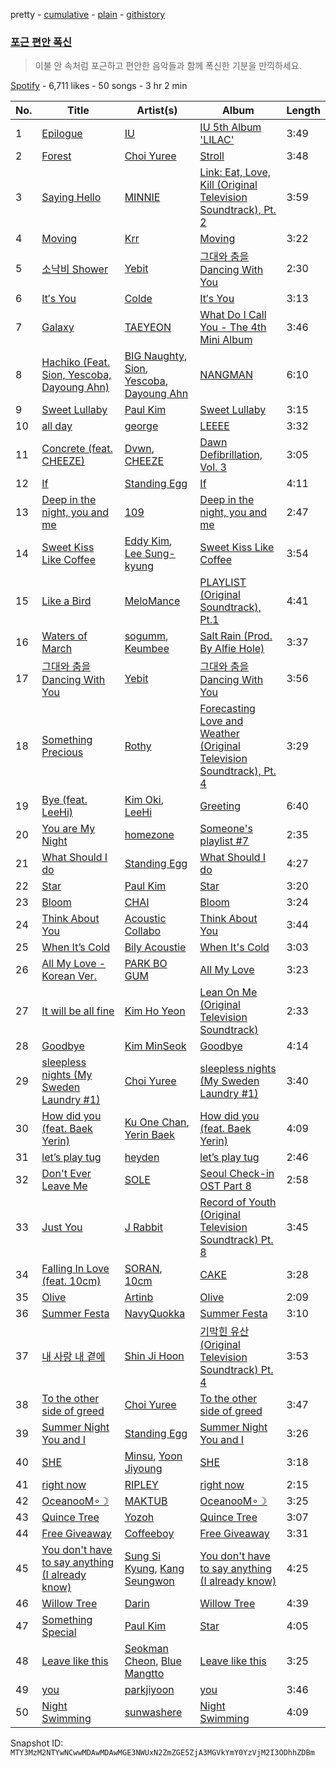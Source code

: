 pretty - [cumulative](/playlists/cumulative/37i9dQZF1DWSvk1AxYsbvo.md) - [plain](/playlists/plain/37i9dQZF1DWSvk1AxYsbvo) - [githistory](https://github.githistory.xyz/mackorone/spotify-playlist-archive/blob/main/playlists/plain/37i9dQZF1DWSvk1AxYsbvo)

### [포근 편안 폭신](https://open.spotify.com/playlist/37i9dQZF1DWSvk1AxYsbvo)

> 이불 안 속처럼 포근하고 편안한 음악들과 함께 폭신한 기분을 만끽하세요.

[Spotify](https://open.spotify.com/user/spotify) - 6,711 likes - 50 songs - 3 hr 2 min

| No. | Title | Artist(s) | Album | Length |
|---|---|---|---|---|
| 1 | [Epilogue](https://open.spotify.com/track/6rcwrRWKyjaFyUL8b8GlIJ) | [IU](https://open.spotify.com/artist/3HqSLMAZ3g3d5poNaI7GOU) | [IU 5th Album 'LILAC'](https://open.spotify.com/album/01dPJcwyht77brL4JQiR8R) | 3:49 |
| 2 | [Forest](https://open.spotify.com/track/33xRp6ZX1DKraRFHR9ZDck) | [Choi Yuree](https://open.spotify.com/artist/6qvVoPGEqNCyYSjYCgfV1v) | [Stroll](https://open.spotify.com/album/2zTRBl0d9LGCNwuwlf63Wx) | 3:48 |
| 3 | [Saying Hello](https://open.spotify.com/track/0iLX5STkl07zjT4sO8dadX) | [MINNIE](https://open.spotify.com/artist/2pHkxVNynHBwQHhGaoBIXX) | [Link: Eat, Love, Kill \(Original Television Soundtrack\), Pt\. 2](https://open.spotify.com/album/6lkiYHR4LUv13f0yuXSf2D) | 3:59 |
| 4 | [Moving](https://open.spotify.com/track/4jzNb4SziJCRL7K7dVimn7) | [Krr](https://open.spotify.com/artist/2wCEpu2tMAildqH0BrJNT7) | [Moving](https://open.spotify.com/album/0T2md2tJWwA35Wl2EFHbiH) | 3:22 |
| 5 | [소낙비 Shower](https://open.spotify.com/track/1AOTFHFtluLFWL5WreWLZd) | [Yebit](https://open.spotify.com/artist/7zdCvtTQdMCj37CuQxkyQf) | [그대와 춤을 Dancing With You](https://open.spotify.com/album/6W2egczeuLFSymhQYu0m0R) | 2:30 |
| 6 | [It′s You](https://open.spotify.com/track/23PyDwW8pLgDsjpyFdjYgj) | [Colde](https://open.spotify.com/artist/3VQDqjQ4wJyw8PzpGdlZpB) | [It′s You](https://open.spotify.com/album/5wPEtP41dY7dqF3GcLBlfC) | 3:13 |
| 7 | [Galaxy](https://open.spotify.com/track/41O17Xo25mbbvay3AOHC8C) | [TAEYEON](https://open.spotify.com/artist/3qNVuliS40BLgXGxhdBdqu) | [What Do I Call You \- The 4th Mini Album](https://open.spotify.com/album/70XJeDlFe1LmZo1lyFKyq3) | 3:46 |
| 8 | [Hachiko \(Feat\. Sion, Yescoba, Dayoung Ahn\)](https://open.spotify.com/track/4MrCH9VqTyEKmeXQ7m6Geh) | [BIG Naughty](https://open.spotify.com/artist/7cEaNXXTHx3LokbjUUyHal), [Sion](https://open.spotify.com/artist/2dEBKqLtvdFTnPcwpWEw0r), [Yescoba](https://open.spotify.com/artist/5FifK2T7KEKatsWO6WxkS6), [Dayoung Ahn](https://open.spotify.com/artist/1NkurDnX4s44yi7n57Mooz) | [NANGMAN](https://open.spotify.com/album/2hBJR1SQ4cGDjGTCY6eV8m) | 6:10 |
| 9 | [Sweet Lullaby](https://open.spotify.com/track/1NHf1Nuumrgje7lmuM2QVY) | [Paul Kim](https://open.spotify.com/artist/4qRXrzUmdy3p33lgvJEzdv) | [Sweet Lullaby](https://open.spotify.com/album/65RzyhETVL6M4MmdMRcM5X) | 3:15 |
| 10 | [all day](https://open.spotify.com/track/5yOTx1AhzdCpOLUHqdCpAW) | [george](https://open.spotify.com/artist/2pRZp2WxvnWWiSPcSSYkNV) | [LEEEE](https://open.spotify.com/album/3WeWXeKbF9dj2qZOSBoh1f) | 3:32 |
| 11 | [Concrete \(feat\. CHEEZE\)](https://open.spotify.com/track/1lQGsABYCrdPuzzdrgkeoS) | [Dvwn](https://open.spotify.com/artist/6WWUJGBY4ETAE22tRmgJ8b), [CHEEZE](https://open.spotify.com/artist/6NdzNrBP8Jbhzp6h7yojht) | [Dawn Defibrillation, Vol\. 3](https://open.spotify.com/album/2xcQMwlQVpYtz52pzpLEJI) | 3:05 |
| 12 | [If](https://open.spotify.com/track/3go56fUuNPhwvZifMuTnpJ) | [Standing Egg](https://open.spotify.com/artist/6a3Mfrn2XBR1DfPg1QGa1d) | [If](https://open.spotify.com/album/5M7zOeOjBLJDQaSkDotiH5) | 4:11 |
| 13 | [Deep in the night, you and me](https://open.spotify.com/track/0ytGKS7VQwOeviYgqjwgUY) | [109](https://open.spotify.com/artist/1M2Yug6EvJTlraF6ewM9Oh) | [Deep in the night, you and me](https://open.spotify.com/album/2HmxJAWEQLr6g2IIZ8DnXQ) | 2:47 |
| 14 | [Sweet Kiss Like Coffee](https://open.spotify.com/track/2M0c6RddlHFOHPKwxfqMlW) | [Eddy Kim](https://open.spotify.com/artist/1sVSMPPNMMSZ7cQNfbvMOe), [Lee Sung\-kyung](https://open.spotify.com/artist/71GtNPltMLFyPOXCfZf0TF) | [Sweet Kiss Like Coffee](https://open.spotify.com/album/2UShff7ibk9SW5BuaMsXE5) | 3:54 |
| 15 | [Like a Bird](https://open.spotify.com/track/7qNGHALgM8RPLQDGVt6rok) | [MeloMance](https://open.spotify.com/artist/6k4r73Wq8nhkCDoUsECL1e) | [PLAYLIST \(Original Soundtrack\), Pt.1](https://open.spotify.com/album/1jXIHAXoA7oz18tsTh4jw4) | 4:41 |
| 16 | [Waters of March](https://open.spotify.com/track/6ZAdaChu9ukRHdWARdTWIS) | [sogumm](https://open.spotify.com/artist/50x9jHrP6wy9fo3jK5pNqS), [Keumbee](https://open.spotify.com/artist/1NwyafFmvijU7E9b1PjgQm) | [Salt Rain \(Prod\. By Alfie Hole\)](https://open.spotify.com/album/2PQIXQNasV6iN55iAMNccn) | 3:37 |
| 17 | [그대와 춤을 Dancing With You](https://open.spotify.com/track/3EVhjxPooIaS3AzpIejqVz) | [Yebit](https://open.spotify.com/artist/7zdCvtTQdMCj37CuQxkyQf) | [그대와 춤을 Dancing With You](https://open.spotify.com/album/6W2egczeuLFSymhQYu0m0R) | 3:56 |
| 18 | [Something Precious](https://open.spotify.com/track/7yoqiaAawHktS5Gao5rzLO) | [Rothy](https://open.spotify.com/artist/0jUn8CXobOt0IixyR72una) | [Forecasting Love and Weather \(Original Television Soundtrack\), Pt\. 4](https://open.spotify.com/album/5wEeXyJVwgTvVis9XPOs7Q) | 3:29 |
| 19 | [Bye \(feat\. LeeHi\)](https://open.spotify.com/track/4DnMtsF3UfkGys5DwjU3BH) | [Kim Oki](https://open.spotify.com/artist/1Z8Khxem5wcnSoH3WpwMbF), [LeeHi](https://open.spotify.com/artist/7cVZApDoQZpS447nHTsNqu) | [Greeting](https://open.spotify.com/album/3nsi8ersP7BvMbA7Qrh5m6) | 6:40 |
| 20 | [You are My Night](https://open.spotify.com/track/3PJBhDdXm8Ew3zAx6zmWnZ) | [homezone](https://open.spotify.com/artist/31hDouD40df6TsqnZZpNAK) | [Someone's playlist \#7](https://open.spotify.com/album/0Su2ElnouXgBIHYvbDr7em) | 2:35 |
| 21 | [What Should I do](https://open.spotify.com/track/4ARhTCA10vYH49DceecURl) | [Standing Egg](https://open.spotify.com/artist/6a3Mfrn2XBR1DfPg1QGa1d) | [What Should I do](https://open.spotify.com/album/4uJHtqDoEdNtRYxCmLMURt) | 4:27 |
| 22 | [Star](https://open.spotify.com/track/7GGTWjlLnoDIm9DMY9I9cI) | [Paul Kim](https://open.spotify.com/artist/4qRXrzUmdy3p33lgvJEzdv) | [Star](https://open.spotify.com/album/2ZEpVzbFGcMGBXuYRdYVE7) | 3:20 |
| 23 | [Bloom](https://open.spotify.com/track/7IElhPx2i4MjnVgzOZVqrB) | [CHAI](https://open.spotify.com/artist/0zNxCxEjUGAsb6ygZd27fC) | [Bloom](https://open.spotify.com/album/1IXM5QxiYDAd4BwCUxOg95) | 3:24 |
| 24 | [Think About You](https://open.spotify.com/track/0cjBJptR0O4Y0ESQoXXzFH) | [Acoustic Collabo](https://open.spotify.com/artist/0rMd7FdvwwxKrFEsQ1hC7G) | [Think About You](https://open.spotify.com/album/2NunoRHmbtwi6dJ98e0qAp) | 3:44 |
| 25 | [When It’s Cold](https://open.spotify.com/track/1d4rYg3JcSOSnVYa2IPDSr) | [Bily Acoustie](https://open.spotify.com/artist/5r7uTezbOPCO32i7RljvaA) | [When It's Cold](https://open.spotify.com/album/0yd7TX2398Ii7AiZAMp2ey) | 3:03 |
| 26 | [All My Love \- Korean Ver.](https://open.spotify.com/track/7tBopxC7AwomZnU7KuKF9u) | [PARK BO GUM](https://open.spotify.com/artist/3wkl0GrYTJjWoTmGAJRosv) | [All My Love](https://open.spotify.com/album/0i4ymIcTfqV6virrQYNAat) | 3:23 |
| 27 | [It will be all fine](https://open.spotify.com/track/7xzN0ZWjfkLCagoEeQWLri) | [Kim Ho Yeon](https://open.spotify.com/artist/4bE7weEOII2Pjnf9wnbXT1) | [Lean On Me \(Original Television Soundtrack\)](https://open.spotify.com/album/5wTDnPeT17KsAzFiDwhQuR) | 2:33 |
| 28 | [Goodbye](https://open.spotify.com/track/01xHwwkwASfIfuO7tzCwli) | [Kim MinSeok](https://open.spotify.com/artist/3CHn74oCO6xiThDGQcDMeA) | [Goodbye](https://open.spotify.com/album/2fIKo8rgZyUXBQswQdeHcK) | 4:14 |
| 29 | [sleepless nights \(My Sweden Laundry \#1\)](https://open.spotify.com/track/4gOx9XctmKHQ42ytfKNbiC) | [Choi Yuree](https://open.spotify.com/artist/6qvVoPGEqNCyYSjYCgfV1v) | [sleepless nights \(My Sweden Laundry \#1\)](https://open.spotify.com/album/4U33ucPMfJMmaMo0SA6kqd) | 3:40 |
| 30 | [How did you \(feat\. Baek Yerin\)](https://open.spotify.com/track/2mVb3RIBLffHQsauvkHBuf) | [Ku One Chan](https://open.spotify.com/artist/6ClAFFqc8VEOKSGTrvy8V5), [Yerin Baek](https://open.spotify.com/artist/6dhfy4ByARPJdPtMyrUYJK) | [How did you \(feat\. Baek Yerin\)](https://open.spotify.com/album/1QAenbdPhvPmioXem29cTV) | 4:09 |
| 31 | [let’s play tug](https://open.spotify.com/track/2D4ePOWVxw7LVFY1NNAAca) | [heyden](https://open.spotify.com/artist/2ZIDhUnok7DtASQi5blDnE) | [let’s play tug](https://open.spotify.com/album/58dDHLjbbAYjwsKnxnTSuR) | 2:46 |
| 32 | [Don't Ever Leave Me](https://open.spotify.com/track/6uxdpSep0dmUqN5iv3XGAs) | [SOLE](https://open.spotify.com/artist/6naXFodImN2DwRmKCQHAUt) | [Seoul Check\-in OST Part 8](https://open.spotify.com/album/7l6dDeN2rIh2t4QHx2Trf5) | 2:58 |
| 33 | [Just You](https://open.spotify.com/track/0tZikH1DN7ozvJbObBbBu9) | [J Rabbit](https://open.spotify.com/artist/4Imsd61cGosmAFBaMLtl4G) | [Record of Youth \(Original Television Soundtrack\) Pt\. 8](https://open.spotify.com/album/447N7ppCfmPhtj9vULuQpt) | 3:45 |
| 34 | [Falling In Love \(feat\. 10cm\)](https://open.spotify.com/track/5dPYuKs7KoMjR1DQU2mpOX) | [SORAN](https://open.spotify.com/artist/7eZGd0sv1TxpOwzyKc9P4R), [10cm](https://open.spotify.com/artist/6zn0ihyAApAYV51zpXxdEp) | [CAKE](https://open.spotify.com/album/1kh0R6MwB7zY10hWurPwX8) | 3:28 |
| 35 | [Olive](https://open.spotify.com/track/2sWmwFczvN8pglDFCNEdOv) | [Artinb](https://open.spotify.com/artist/5t7WiBzx4KeS4VZg9dZ6Kp) | [Olive](https://open.spotify.com/album/0lHVbBbazLwjjE3yYnJoDL) | 2:09 |
| 36 | [Summer Festa](https://open.spotify.com/track/48FmyTNts7wIojfB3NxDfR) | [NavyQuokka](https://open.spotify.com/artist/0NboRG7IHfknCcdBSdIrxW) | [Summer Festa](https://open.spotify.com/album/014u0JnJJYVQCpxVSQ9awM) | 3:10 |
| 37 | [내 사랑 내 곁에](https://open.spotify.com/track/77odrU6Z94fsXryPiPf7P7) | [Shin Ji Hoon](https://open.spotify.com/artist/0RpcAXbMHCcEEurjyHvuyg) | [기막힌 유산 \(Original Television Soundtrack\) Pt\. 4](https://open.spotify.com/album/0gSEdT5M23E5utrxIofSBY) | 3:53 |
| 38 | [To the other side of greed](https://open.spotify.com/track/0DnSCHrXkoJgjvmZMtJiSz) | [Choi Yuree](https://open.spotify.com/artist/6qvVoPGEqNCyYSjYCgfV1v) | [To the other side of greed](https://open.spotify.com/album/3BIiz6Akrive4laESm0Eip) | 3:47 |
| 39 | [Summer Night You and I](https://open.spotify.com/track/1zCRu6ONQa4FCADwoZnHuI) | [Standing Egg](https://open.spotify.com/artist/6a3Mfrn2XBR1DfPg1QGa1d) | [Summer Night You and I](https://open.spotify.com/album/2vo3nvT5oqGlEHGbh1QvhO) | 3:26 |
| 40 | [SHE](https://open.spotify.com/track/36ty55F3OvW2lXtzTqLXQH) | [Minsu](https://open.spotify.com/artist/1o13ZguNtAOcOe1k0chkta), [Yoon Jiyoung](https://open.spotify.com/artist/5SkCZXyRQxw5ZLWAH5r4UJ) | [SHE](https://open.spotify.com/album/6mMVN3CgIq54BGZPgjU9IQ) | 3:18 |
| 41 | [right now](https://open.spotify.com/track/1nEHkqPpdcYimQBcksbpFe) | [RIPLEY](https://open.spotify.com/artist/226NgMhCe19mK7xFekn3TZ) | [right now](https://open.spotify.com/album/0outmoEBf1z970iFwCEPBs) | 2:15 |
| 42 | [OceanooM∘☽](https://open.spotify.com/track/6BlMjy03nLmO7s60Ql1Uc2) | [MAKTUB](https://open.spotify.com/artist/0frNU3rG4ltOP4GNBA1g4j) | [OceanooM∘☽](https://open.spotify.com/album/7DuHhV2JLZRN36IpeQ8Jcq) | 3:25 |
| 43 | [Quince Tree](https://open.spotify.com/track/3GRm8zn22TL98gEZTweXRu) | [Yozoh](https://open.spotify.com/artist/2Y6RMrspOMXAYSD4U57qS7) | [Quince Tree](https://open.spotify.com/album/24fa0DG8OcGW2U9A0V2vbF) | 3:07 |
| 44 | [Free Giveaway](https://open.spotify.com/track/2z6tFZKtzpgEYa0Fcvk7Bi) | [Coffeeboy](https://open.spotify.com/artist/5F0ZKImhec2HLnFQzsl1CM) | [Free Giveaway](https://open.spotify.com/album/0FwnweLabHiRQG1qYenKjY) | 3:31 |
| 45 | [You don't have to say anything \(I already know\)](https://open.spotify.com/track/1uJbJ78IbBgmntxPk5bptX) | [Sung Si Kyung](https://open.spotify.com/artist/7jFUYMpMUBDL4JQtMZ5ilc), [Kang Seungwon](https://open.spotify.com/artist/48DsjCcpYJQWi5fulzyuBm) | [You don't have to say anything \(I already know\)](https://open.spotify.com/album/6EloN2Ba66hvq5yLrueBrC) | 4:25 |
| 46 | [Willow Tree](https://open.spotify.com/track/5rT4CDlXDE0IHXCPspWjic) | [Darin](https://open.spotify.com/artist/3NeWfnkjhDK8umjBipcf5W) | [Willow Tree](https://open.spotify.com/album/1LKOq183x8IFXn6KRcUd3B) | 4:39 |
| 47 | [Something Special](https://open.spotify.com/track/0Y7AaeEqV9copcxaq1VEja) | [Paul Kim](https://open.spotify.com/artist/4qRXrzUmdy3p33lgvJEzdv) | [Star](https://open.spotify.com/album/2ZEpVzbFGcMGBXuYRdYVE7) | 4:05 |
| 48 | [Leave like this](https://open.spotify.com/track/1DjihD1VQAuuaRaMDOKOjy) | [Seokman Cheon](https://open.spotify.com/artist/5KoLNvPbAWGHVOCXwam9T0), [Blue Mangtto](https://open.spotify.com/artist/0K44FUw6SBCO7dunhMz8sp) | [Leave like this](https://open.spotify.com/album/6FQObmvOZQ9MXzRddnhUkJ) | 3:25 |
| 49 | [you](https://open.spotify.com/track/2Lv4ICVjaLlBkSV63oktFV) | [parkjiyoon](https://open.spotify.com/artist/2NVYd7nCno3gh2Bz9pWtfi) | [you](https://open.spotify.com/album/4BJAHipUlFcQ1YXvYoWf0x) | 3:46 |
| 50 | [Night Swimming](https://open.spotify.com/track/7JQ6yZiZmfyIdiZ5aL5p78) | [sunwashere](https://open.spotify.com/artist/408sQkmdCQ2kgy09KLocTx) | [Night Swimming](https://open.spotify.com/album/67rmIVW6JACPQc6FU7zIG5) | 4:09 |

Snapshot ID: `MTY3MzM2NTYwNCwwMDAwMDAwMGE3NWUxN2ZmZGE5ZjA3MGVkYmY0YzVjM2I3ODhhZDBm`
